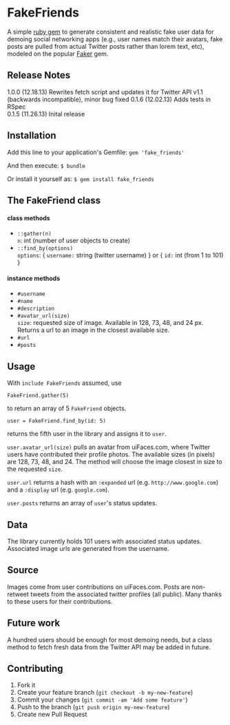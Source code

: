 # FakeFriends

A simple [ruby gem](https://rubygems.org/gems/fake_friends) to generate consistent and realistic fake user data for demoing social networking apps (e.g., user names match their avatars, fake posts are pulled from actual Twitter posts rather than lorem text, etc), modeled on the popular [Faker](https://github.com/stympy/faker) gem.

## Release Notes
1.0.0 (12.18.13) Rewrites fetch script and updates it for Twitter API v1.1 (backwards incompatible), minor bug fixed
0.1.6 (12.02.13) Adds tests in RSpec    
0.1.5 (11.26.13) Inital release

## Installation

Add this line to your application's Gemfile: `gem 'fake_friends'`

And then execute: `$ bundle`

Or install it yourself as: `$ gem install fake_friends`


## The FakeFriend class

#### class methods
* `::gather(n)`      
  `n`: int (number of user objects to create)
* `::find_by(options)`      
  `options`: { `username:` string (twitter username) } or { `id:` int (from 1 to 101) }

#### instance methods
* `#username`
* `#name`
* `#description`
* `#avatar_url(size)`     
  `size`: requested size of image. Available in 128, 73, 48, and 24 px.       
   Returns a url to an image in the closest available size.
* `#url`
* `#posts`

## Usage

With `include FakeFriends` assumed, use

    FakeFriend.gather(5)

to return an array of 5 `FakeFriend` objects.

    user = FakeFriend.find_by(id: 5)

returns the fifth user in the library and assigns it to `user`.

`user.avatar_url(size)` pulls an avatar from uiFaces.com, where Twitter users have contributed their profile photos.
The available sizes (in pixels) are 128, 73, 48, and 24. The method will choose the image closest in size
to the requested `size`.

`user.url` returns a hash with an `:expanded` url (e.g. `http://www.google.com`) and a `:display` url (e.g. `google.com`).

`user.posts` returns an array of `user`'s status updates.


## Data

The library currently holds 101 users with associated status updates. Associated image urls are generated from the username.

## Source
Images come from user contributions on uiFaces.com.
Posts are non-retweet tweets from the associated twitter profiles (all public).
Many thanks to these users for their contributions.


## Future work

A hundred users should be enough for most demoing needs, but a class method to fetch fresh data from the Twitter API may be added in future.

## Contributing

1. Fork it
2. Create your feature branch (`git checkout -b my-new-feature`)
3. Commit your changes (`git commit -am 'Add some feature'`)
4. Push to the branch (`git push origin my-new-feature`)
5. Create new Pull Request
